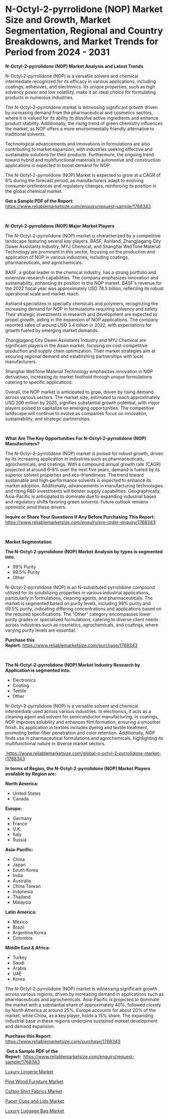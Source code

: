 <p><h1>N-Octyl-2-pyrrolidone (NOP) Market Size and Growth, Market Segmentation, Regional and Country Breakdowns, and Market Trends for Period from 2024 -  2031</h1></p><p><strong>N-Octyl-2-pyrrolidone (NOP) Market Analysis and Latest Trends</strong></p>
<p><p>N-Octyl-2-pyrrolidone (NOP) is a versatile solvent and chemical intermediate recognized for its efficacy in various applications, including coatings, adhesives, and electronics. Its unique properties, such as high solvency power and low volatility, make it an ideal choice for formulating products in numerous industries.</p><p>The N-Octyl-2-pyrrolidone market is witnessing significant growth driven by increasing demand from the pharmaceutical and cosmetics sectors, where it is valued for its ability to dissolve active ingredients and enhance product stability. Additionally, the rising trend of green chemistry influences the market, as NOP offers a more environmentally friendly alternative to traditional solvents. </p><p>Technological advancements and innovations in formulations are also contributing to market expansion, with industries seeking effective and sustainable solutions for their products. Furthermore, the ongoing trend toward hybrid and multifunctional materials in automotive and construction applications is expected to boost demand for NOP.</p><p>The N-Octyl-2-pyrrolidone (NOP) Market is expected to grow at a CAGR of 6% during the forecast period, as manufacturers adapt to evolving consumer preferences and regulatory changes, reinforcing its position in the global chemical market.</p></p>
<p><strong>Get a Sample PDF of the Report:&nbsp;</strong> <a href="https://www.reliablemarketsize.com/enquiry/request-sample/1768343?utm_campaign=1413&utm_medium=2&utm_source=Github&utm_content=ia&utm_term=09102024&utm_id=n-octyl-2-pyrrolidone-nop">https://www.reliablemarketsize.com/enquiry/request-sample/1768343</a></p>
<p>&nbsp;</p>
<p><strong>N-Octyl-2-pyrrolidone (NOP) Major Market Players</strong></p>
<p><p>The N-Octyl-2-pyrrolidone (NOP) market is characterized by a competitive landscape featuring several key players. BASF, Ashland, Zhangjiagang City Dawei Assistants Industry, MYJ Chemical, and Shanghai WellTone Material Technology are prominent in this sector, focusing on the production and application of NOP in various industries, including coatings, pharmaceuticals, and agrochemicals.</p><p>BASF, a global leader in the chemical industry, has a strong portfolio and extensive research capabilities. The company emphasizes innovation and sustainability, enhancing its position in the NOP market. BASF's revenue for the 2022 fiscal year was approximately USD 78.5 billion, reflecting its robust operational scale and market reach.</p><p>Ashland specializes in specialty chemicals and polymers, recognizing the increasing demand for NOP in formulations requiring solvency and safety. Their strategic investments in research and development are expected to propel growth, aiding in the expansion of NOP applications. The company reported sales of around USD 3.4 billion in 2022, with expectations for growth fueled by emerging market demands.</p><p>Zhangjiagang City Dawei Assistants Industry and MYJ Chemical are significant players in the Asian market, focusing on cost-competitive production and supply chain optimization. Their market strategies aim at securing regional demand and establishing partnerships with local manufacturers.</p><p>Shanghai WellTone Material Technology emphasizes innovation in NOP derivatives, increasing its market foothold through unique formulations catering to specific applications.</p><p>Overall, the NOP market is anticipated to grow, driven by rising demand across various sectors. The market size, estimated to reach approximately USD 200 million by 2025, signifies substantial growth potential, with major players poised to capitalize on emerging opportunities. The competitive landscape will continue to evolve as companies focus on innovation, sustainability, and strategic partnerships.</p></p>
<p>&nbsp;</p>
<p><strong>What Are The Key Opportunities For N-Octyl-2-pyrrolidone (NOP) Manufacturers?</strong></p>
<p><p>The N-Octyl-2-pyrrolidone (NOP) market is poised for robust growth, driven by its increasing application in industries such as pharmaceuticals, agrochemicals, and coatings. With a compound annual growth rate (CAGR) projected at around 6-8% over the next five years, demand is fueled by its superior solvent properties and eco-friendliness. The trend toward sustainable and high-performance solvents is expected to enhance its market adoption. Additionally, advancements in manufacturing technologies and rising R&D investments will bolster supply capabilities. Geographically, Asia-Pacific is anticipated to dominate due to expanding industrial bases and regulatory shifts favoring green solvents. Future outlook remains optimistic amid these drivers.</p></p>
<p><strong>Inquire or Share Your Questions If Any Before Purchasing This Report:</strong> <a href="https://www.reliablemarketsize.com/enquiry/pre-order-enquiry/1768343?utm_campaign=1413&utm_medium=2&utm_source=Github&utm_content=ia&utm_term=09102024&utm_id=n-octyl-2-pyrrolidone-nop">https://www.reliablemarketsize.com/enquiry/pre-order-enquiry/1768343</a></p>
<p>&nbsp;</p>
<p><strong>Market Segmentation</strong></p>
<p><strong>The N-Octyl-2-pyrrolidone (NOP) Market Analysis by types is segmented into:</strong></p>
<p><ul><li>99% Purity</li><li>99.5% Purity</li><li>Other</li></ul></p>
<p><p>N-Octyl-2-pyrrolidone (NOP) is an N-substituted pyrrolidone compound utilized for its solubilizing properties in various industrial applications, particularly in formulations, cleaning agents, and pharmaceuticals. The market is segmented based on purity levels, including 99% purity and 99.5% purity, indicating differing concentrations and applications based on the required specifications. The "Other" category encompasses lower purity grades or specialized formulations, catering to diverse client needs across industries such as cosmetics, agrochemicals, and coatings, where varying purity levels are essential.</p></p>
<p><strong>Purchase this Report:&nbsp;</strong><a href="https://www.reliablemarketsize.com/purchase/1768343?utm_campaign=1413&utm_medium=2&utm_source=Github&utm_content=ia&utm_term=09102024&utm_id=n-octyl-2-pyrrolidone-nop">https://www.reliablemarketsize.com/purchase/1768343</a></p>
<p>&nbsp;</p>
<p><strong>The N-Octyl-2-pyrrolidone (NOP) Market Industry Research by Application is segmented into:</strong></p>
<p><ul><li>Electronics</li><li>Coating</li><li>Textile</li><li>Other</li></ul></p>
<p><p>N-Octyl-2-pyrrolidone (NOP) is a versatile solvent and chemical intermediate used across various industries. In electronics, it acts as a cleaning agent and solvent for semiconductor manufacturing. In coatings, NOP improves solubility and enhances film formation, ensuring a smoother finish. Its application in textiles includes dyeing and textile treatment, promoting better fiber penetration and color retention. Additionally, NOP finds use in pharmaceutical formulations and agrochemicals, highlighting its multifunctional nature in diverse market sectors.</p></p>
<p><a href="https://www.reliablemarketsize.com/global-n-octyl-2-pyrrolidone-market-r1768343?utm_campaign=1413&utm_medium=2&utm_source=Github&utm_content=ia&utm_term=09102024&utm_id=n-octyl-2-pyrrolidone-nop">&nbsp;https://www.reliablemarketsize.com/global-n-octyl-2-pyrrolidone-market-r1768343</a></p>
<p><strong>In terms of Region, the N-Octyl-2-pyrrolidone (NOP) Market Players available by Region are:</strong></p>
<p>
    <p> <strong> North America: </strong>
        <ul>
            <li>United States</li>
            <li>Canada</li>
        </ul>
        </p> 
    <p> <strong> Europe: </strong>
        <ul>
            <li>Germany</li>
            <li>France</li>
            <li>U.K.</li>
            <li>Italy</li>
            <li>Russia</li>
        </ul>
        </p> 
    <p> <strong> Asia-Pacific: </strong>
        <ul>
            <li>China</li>
            <li>Japan</li>
            <li>South Korea</li>
            <li>India</li>
            <li>Australia</li>
            <li>China Taiwan</li>
            <li>Indonesia</li>
            <li>Thailand</li>
            <li>Malaysia</li>
        </ul>
        </p> 
    <p> <strong> Latin America: </strong>
        <ul>
            <li>Mexico</li>
            <li>Brazil</li>
            <li>Argentina Korea</li>
            <li>Colombia</li>
        </ul>
        </p> 
    <p> <strong> Middle East & Africa: </strong>
        <ul>
            <li>Turkey</li>
            <li>Saudi</li>
            <li>Arabia</li>
            <li>UAE</li>
            <li>Korea</li>
        </ul>
    </p>
    </p>
<p><p>The N-Octyl-2-pyrrolidone (NOP) market is witnessing significant growth across various regions, driven by increasing demand in applications such as pharmaceuticals and agrochemicals. Asia-Pacific is projected to dominate the market with a substantial share of approximately 40%, followed closely by North America at around 25%. Europe accounts for about 20% of the market, while China, as a key player, holds a 15% share. The expanding industrial base in these regions underpins sustained market development and demand expansion.</p></p>
<p><strong>Purchase this Report: </strong><a href="https://www.reliablemarketsize.com/purchase/1768343?utm_campaign=1413&utm_medium=2&utm_source=Github&utm_content=ia&utm_term=09102024&utm_id=n-octyl-2-pyrrolidone-nop">https://www.reliablemarketsize.com/purchase/1768343</a></p>
<p>&nbsp;<strong>Get a Sample PDF of the Report:&nbsp;&nbsp;</strong><a href="https://www.reliablemarketsize.com/enquiry/request-sample/1768343?utm_campaign=1413&utm_medium=2&utm_source=Github&utm_content=ia&utm_term=09102024&utm_id=n-octyl-2-pyrrolidone-nop">https://www.reliablemarketsize.com/enquiry/request-sample/1768343</a></p>
<p><strong></strong></p>
<p><p><a href="https://www.linkedin.com/pulse/emerging-opportunities-challenges-global-luxury-lingerie-market-gttxf?utm_campaign=1413&utm_medium=2&utm_source=Github&utm_content=ia&utm_term=09102024&utm_id=n-octyl-2-pyrrolidone-nop">Luxury Lingerie Market</a></p><p><a href="https://www.linkedin.com/pulse/market-dynamics-future-trends-global-pine-wood-furniture-sector-zysrf?utm_campaign=1413&utm_medium=2&utm_source=Github&utm_content=ia&utm_term=09102024&utm_id=n-octyl-2-pyrrolidone-nop">Pine Wood Furniture Market</a></p><p><a href="https://www.linkedin.com/pulse/cotton-shirt-fabrics-market-refracting-trends-consumer-behaviors-xmkaf?utm_campaign=1413&utm_medium=2&utm_source=Github&utm_content=ia&utm_term=09102024&utm_id=n-octyl-2-pyrrolidone-nop">Cotton Shirt Fabrics Market</a></p><p><a href="https://www.linkedin.com/pulse/paper-cups-lids-market-evolution-global-trends-regional-dynamics-hz2sf?utm_campaign=1413&utm_medium=2&utm_source=Github&utm_content=ia&utm_term=09102024&utm_id=n-octyl-2-pyrrolidone-nop">Paper Cups and Lids Market</a></p><p><a href="https://www.linkedin.com/pulse/exploring-luxury-luggage-bag-market-dynamics-revenue-analysis-a0clf?utm_campaign=1413&utm_medium=2&utm_source=Github&utm_content=ia&utm_term=09102024&utm_id=n-octyl-2-pyrrolidone-nop">Luxury Luggage Bag Market</a></p></p>
